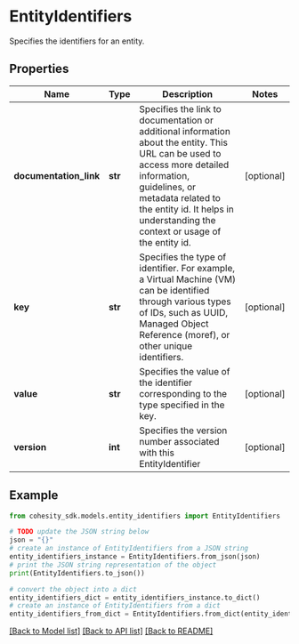 # EntityIdentifiers

Specifies the identifiers for an entity.

## Properties

Name | Type | Description | Notes
------------ | ------------- | ------------- | -------------
**documentation_link** | **str** | Specifies the link to documentation or additional information about the entity. This URL can be used to access more detailed information, guidelines, or metadata related to the entity id. It helps in understanding the context or usage of the entity id. | [optional] 
**key** | **str** | Specifies the type of identifier. For example, a Virtual Machine (VM) can be identified through various types of IDs, such as UUID, Managed Object Reference (moref), or other unique identifiers. | [optional] 
**value** | **str** | Specifies the value of the identifier corresponding to the type specified in the key. | [optional] 
**version** | **int** | Specifies the version number associated with this EntityIdentifier | [optional] 

## Example

```python
from cohesity_sdk.models.entity_identifiers import EntityIdentifiers

# TODO update the JSON string below
json = "{}"
# create an instance of EntityIdentifiers from a JSON string
entity_identifiers_instance = EntityIdentifiers.from_json(json)
# print the JSON string representation of the object
print(EntityIdentifiers.to_json())

# convert the object into a dict
entity_identifiers_dict = entity_identifiers_instance.to_dict()
# create an instance of EntityIdentifiers from a dict
entity_identifiers_from_dict = EntityIdentifiers.from_dict(entity_identifiers_dict)
```
[[Back to Model list]](../README.md#documentation-for-models) [[Back to API list]](../README.md#documentation-for-api-endpoints) [[Back to README]](../README.md)


